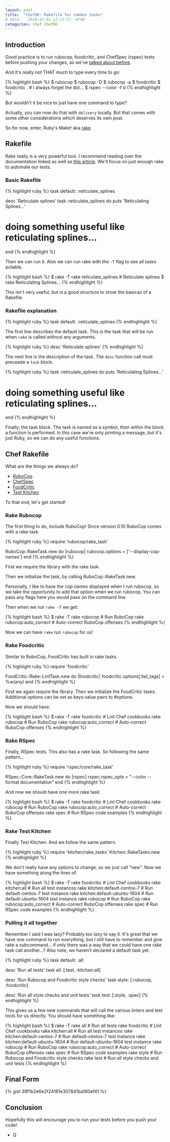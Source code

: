 ```yaml
---
layout: post
title:  "ChefDK: Rakefile for common tasks"
# date:   2018-02-01 12:13:57 -0700
categories: Chef ChefDK
---
```


## Introduction

Good practice is to run rubocop, foodcritic, and ChefSpec (rspec) tests before pushing your changes, as we've [talked about before]().

And it's really not THAT much to type every time to go:

{% highlight bash %}
$ rubocop
$ rubocop -D
$ rubocop -a
$ foodcritic
$ foodcritic . # I always forget the dot...
$ rspec --color -f d
{% endhighlight %}

But wouldn't it be nice to just have one command to type?

Actually, you can now do that with `delivery` locally.  But that comes with some other considerations which deserves its own post.

So for now, enter, Ruby's Make! aka [rake](https://github.com/ruby/rake)

## Rakefile

Rake really is a very powerful tool.  I recommend reading over the documentation linked as well as [this article](https://edelpero.svbtle.com/everything-you-always-wanted-to-know-about-writing-good-rake-tasks-but-were-afraid-to-ask).  We'll focus on just enough rake to automate our tests.


### Basic Rakefile

{% highlight ruby %}
task default: :reticulate_splines

desc 'Reticulate splines'
task :reticulate_splines do
  puts 'Reticulating Splines...'
  # doing something useful like reticulating splines...
end
{% endhighlight %}

Then we can run it.  Also we can run rake with the `-T` flag to see all tasks avilable.

{% highlight bash %}
$ rake -T
rake reticulate_splines  # Reticulate splines
$ rake
Reticulating Splines...
{% endhighlight %}

This isn't very useful, but is a good structure to show the basicas of a Rakefile.

### Rakefile explanation

{% highlight ruby %}
task default: :reticulate_splines
{% endhighlight %}

The first line describes the default task.  This is the task that will be run when `rake` is called without any arguments.

{% highlight ruby %}
desc 'Reticulate splines'
{% endhighlight %}

The next line is the description of the task.  The `desc` function call must preceede a `task` block.

{% highlight ruby %}
task :reticulate_splines do
  puts 'Reticulating Splines...'
  # doing something useful like reticulating splines...
end
{% endhighlight %}

Finally, the task block.  The task is named as a symbol, then within the block a function is performed.  In this case we're only printing a message, but it's just Ruby, so we can do any useful functions.

## Chef Rakefile

What are the things we always do?

* [RuboCop](https://github.com/bbatsov/rubocop)
* [ChefSpec](https://github.com/chefspec/chefspec)
* [FoodCritic](https://github.com/Foodcritic/foodcritic)
* [Test Kitchen](https://github.com/test-kitchen/test-kitchen)

To that end, let's get started!

### Rake Rubocop

The first thing to do, include RuboCop!  Since version 0.10 RuboCop comes with a rake task.

{% highlight ruby %}
require 'rubocop/rake_task'

RuboCop::RakeTask.new do |rubocop|
  rubocop.options = ['--display-cop-names']
end
{% endhighlight %}

First we require the library with the rake task.

Then we initialize the task, by calling RuboCop::RakeTask.new.

Personally, I like to have the cop names displayed when I run rubocop, so we take the opportunity to add that option when we run rubocop.  You can pass any flags here you would pass on the command line.

Then when we run `rake -T` we get:

{% highlight bash %}
$ rake -T
rake rubocop               # Run RuboCop
rake rubocop:auto_correct  # Auto-correct RuboCop offenses
{% endhighlight %}

Now we can have `rake` run `rubocop` for us!

### Rake Foodcritic

Similar to RuboCop, FoodCritic has built in rake tasks.

{% highlight ruby %}
require 'foodcritic'

FoodCritic::Rake::LintTask.new do |foodcritic|
  foodcritic.options[:fail_tags] = %w(any)
end
{% endhighlight %}

First we again require the library.  Then we initialize the FoodCritic tasks.  Additional options can be set as keys:value pairs to #options.

Now we should have:

{% highlight bash %}
$ rake -T
rake foodcritic            # Lint Chef cookbooks
rake rubocop               # Run RuboCop
rake rubocop:auto_correct  # Auto-correct RuboCop offenses
{% endhighlight %}

### Rake RSpec

Finally, RSpec tests.  This also has a rake task.  So following the same pattern...

{% highlight ruby %}
require 'rspec/core/rake_task'

RSpec::Core::RakeTask.new do |rspec|
  rspec.rspec_opts = "--color --format documentation"
end
{% endhighlight %}

And now we should have one more rake task:

{% highlight bash %}
$ rake -T
rake foodcritic            # Lint Chef cookbooks
rake rubocop               # Run RuboCop
rake rubocop:auto_correct  # Auto-correct RuboCop offenses
rake spec                  # Run RSpec code examples
{% endhighlight %}

### Rake Test Kitchen

Finally Test Kitchen.  And we follow the same pattern.

{% highlight ruby %}
require 'kitchen/rake_tasks'
Kitchen::RakeTasks.new
{% endhighlight %}

We don't really have any options to change, so we just call "new".  Now we have something along the lines of:

{% highlight bash %}
$ rake -T
rake foodcritic                   # Lint Chef cookbooks
rake kitchen:all                  # Run all test instances
rake kitchen:default-centos-7     # Run default-centos-7 test instance
rake kitchen:default-ubuntu-1604  # Run default-ubuntu-1604 test instance
rake rubocop                      # Run RuboCop
rake rubocop:auto_correct         # Auto-correct RuboCop offenses
rake spec                         # Run RSpec code examples
{% endhighlight %}

### Pulling it all together

Remember I said I was lazy?  Probably too lazy to say it.  It's great that we have one command to run everything, but I still have to remember and give rake a subcommand...  if only there was a way that we could have one rake task call another...?  Also note, we haven't declared a default task yet.

{% highlight ruby %}
task default: :all

desc 'Run all tests'
task all: [:test, :kitchen:all]

desc 'Run Rubocop and Foodcritic style checks'
task style: [:rubocop, :foodcritic]

desc 'Run all style checks and unit tests'
task test: [:style, :spec]
{% endhighlight %}

This gives us a few new commands that will call the various linters and test tools for us directly.  You should have something like:

{% highlight bash %}
$ rake -T
rake all                          # Run all tests
rake foodcritic                   # Lint Chef cookbooks
rake kitchen:all                  # Run all test instances
rake kitchen:default-centos-7     # Run default-centos-7 test instance
rake kitchen:default-ubuntu-1604  # Run default-ubuntu-1604 test instance
rake rubocop                      # Run RuboCop
rake rubocop:auto_correct         # Auto-correct RuboCop offenses
rake spec                         # Run RSpec code examples
rake style                        # Run Rubocop and Foodcritic style checks
rake test                         # Run all style checks and unit tests
{% endhighlight %}

## Final Form

{% gist 39f1b2e6e2f24181e307841ba180ef41 %}

## Conclusion

Hopefully this will encourage you to run your tests before you push your code!

- Q
